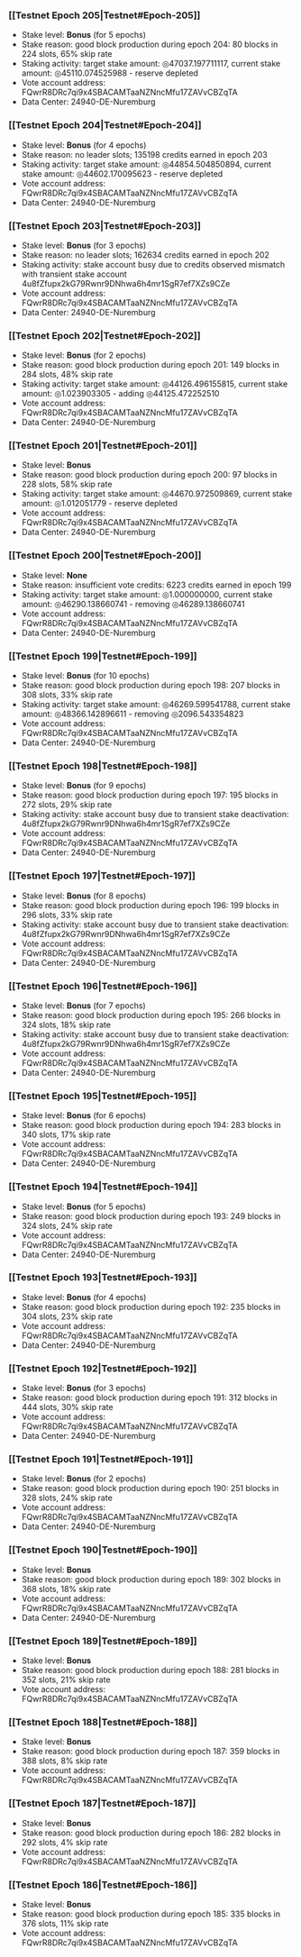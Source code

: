 ### [[Testnet Epoch 205|Testnet#Epoch-205]]
* Stake level: **Bonus** (for 5 epochs)
* Stake reason: good block production during epoch 204: 80 blocks in 224 slots, 65% skip rate
* Staking activity: target stake amount: ◎47037.197711117, current stake amount: ◎45110.074525988 - reserve depleted
* Vote account address: FQwrR8DRc7qi9x4SBACAMTaaNZNncMfu17ZAVvCBZqTA
* Data Center: 24940-DE-Nuremburg
### [[Testnet Epoch 204|Testnet#Epoch-204]]
* Stake level: **Bonus** (for 4 epochs)
* Stake reason: no leader slots; 135198 credits earned in epoch 203
* Staking activity: target stake amount: ◎44854.504850894, current stake amount: ◎44602.170095623 - reserve depleted
* Vote account address: FQwrR8DRc7qi9x4SBACAMTaaNZNncMfu17ZAVvCBZqTA
* Data Center: 24940-DE-Nuremburg
### [[Testnet Epoch 203|Testnet#Epoch-203]]
* Stake level: **Bonus** (for 3 epochs)
* Stake reason: no leader slots; 162634 credits earned in epoch 202
* Staking activity: stake account busy due to credits observed mismatch with transient stake account 4u8fZfupx2kG79Rwnr9DNhwa6h4mr1SgR7ef7XZs9CZe
* Vote account address: FQwrR8DRc7qi9x4SBACAMTaaNZNncMfu17ZAVvCBZqTA
* Data Center: 24940-DE-Nuremburg
### [[Testnet Epoch 202|Testnet#Epoch-202]]
* Stake level: **Bonus** (for 2 epochs)
* Stake reason: good block production during epoch 201: 149 blocks in 284 slots, 48% skip rate
* Staking activity: target stake amount: ◎44126.496155815, current stake amount: ◎1.023903305 - adding ◎44125.472252510
* Vote account address: FQwrR8DRc7qi9x4SBACAMTaaNZNncMfu17ZAVvCBZqTA
* Data Center: 24940-DE-Nuremburg
### [[Testnet Epoch 201|Testnet#Epoch-201]]
* Stake level: **Bonus**
* Stake reason: good block production during epoch 200: 97 blocks in 228 slots, 58% skip rate
* Staking activity: target stake amount: ◎44670.972509869, current stake amount: ◎1.012051779 - reserve depleted
* Vote account address: FQwrR8DRc7qi9x4SBACAMTaaNZNncMfu17ZAVvCBZqTA
* Data Center: 24940-DE-Nuremburg
### [[Testnet Epoch 200|Testnet#Epoch-200]]
* Stake level: **None**
* Stake reason: insufficient vote credits: 6223 credits earned in epoch 199
* Staking activity: target stake amount: ◎1.000000000, current stake amount: ◎46290.138660741 - removing ◎46289.138660741
* Vote account address: FQwrR8DRc7qi9x4SBACAMTaaNZNncMfu17ZAVvCBZqTA
* Data Center: 24940-DE-Nuremburg
### [[Testnet Epoch 199|Testnet#Epoch-199]]
* Stake level: **Bonus** (for 10 epochs)
* Stake reason: good block production during epoch 198: 207 blocks in 308 slots, 33% skip rate
* Staking activity: target stake amount: ◎46269.599541788, current stake amount: ◎48366.142896611 - removing ◎2096.543354823
* Vote account address: FQwrR8DRc7qi9x4SBACAMTaaNZNncMfu17ZAVvCBZqTA
* Data Center: 24940-DE-Nuremburg
### [[Testnet Epoch 198|Testnet#Epoch-198]]
* Stake level: **Bonus** (for 9 epochs)
* Stake reason: good block production during epoch 197: 195 blocks in 272 slots, 29% skip rate
* Staking activity: stake account busy due to transient stake deactivation: 4u8fZfupx2kG79Rwnr9DNhwa6h4mr1SgR7ef7XZs9CZe
* Vote account address: FQwrR8DRc7qi9x4SBACAMTaaNZNncMfu17ZAVvCBZqTA
* Data Center: 24940-DE-Nuremburg
### [[Testnet Epoch 197|Testnet#Epoch-197]]
* Stake level: **Bonus** (for 8 epochs)
* Stake reason: good block production during epoch 196: 199 blocks in 296 slots, 33% skip rate
* Staking activity: stake account busy due to transient stake deactivation: 4u8fZfupx2kG79Rwnr9DNhwa6h4mr1SgR7ef7XZs9CZe
* Vote account address: FQwrR8DRc7qi9x4SBACAMTaaNZNncMfu17ZAVvCBZqTA
* Data Center: 24940-DE-Nuremburg
### [[Testnet Epoch 196|Testnet#Epoch-196]]
* Stake level: **Bonus** (for 7 epochs)
* Stake reason: good block production during epoch 195: 266 blocks in 324 slots, 18% skip rate
* Staking activity: stake account busy due to transient stake deactivation: 4u8fZfupx2kG79Rwnr9DNhwa6h4mr1SgR7ef7XZs9CZe
* Vote account address: FQwrR8DRc7qi9x4SBACAMTaaNZNncMfu17ZAVvCBZqTA
* Data Center: 24940-DE-Nuremburg
### [[Testnet Epoch 195|Testnet#Epoch-195]]
* Stake level: **Bonus** (for 6 epochs)
* Stake reason: good block production during epoch 194: 283 blocks in 340 slots, 17% skip rate
* Vote account address: FQwrR8DRc7qi9x4SBACAMTaaNZNncMfu17ZAVvCBZqTA
* Data Center: 24940-DE-Nuremburg
### [[Testnet Epoch 194|Testnet#Epoch-194]]
* Stake level: **Bonus** (for 5 epochs)
* Stake reason: good block production during epoch 193: 249 blocks in 324 slots, 24% skip rate
* Vote account address: FQwrR8DRc7qi9x4SBACAMTaaNZNncMfu17ZAVvCBZqTA
* Data Center: 24940-DE-Nuremburg
### [[Testnet Epoch 193|Testnet#Epoch-193]]
* Stake level: **Bonus** (for 4 epochs)
* Stake reason: good block production during epoch 192: 235 blocks in 304 slots, 23% skip rate
* Vote account address: FQwrR8DRc7qi9x4SBACAMTaaNZNncMfu17ZAVvCBZqTA
* Data Center: 24940-DE-Nuremburg
### [[Testnet Epoch 192|Testnet#Epoch-192]]
* Stake level: **Bonus** (for 3 epochs)
* Stake reason: good block production during epoch 191: 312 blocks in 444 slots, 30% skip rate
* Vote account address: FQwrR8DRc7qi9x4SBACAMTaaNZNncMfu17ZAVvCBZqTA
* Data Center: 24940-DE-Nuremburg
### [[Testnet Epoch 191|Testnet#Epoch-191]]
* Stake level: **Bonus** (for 2 epochs)
* Stake reason: good block production during epoch 190: 251 blocks in 328 slots, 24% skip rate
* Vote account address: FQwrR8DRc7qi9x4SBACAMTaaNZNncMfu17ZAVvCBZqTA
* Data Center: 24940-DE-Nuremburg
### [[Testnet Epoch 190|Testnet#Epoch-190]]
* Stake level: **Bonus**
* Stake reason: good block production during epoch 189: 302 blocks in 368 slots, 18% skip rate
* Vote account address: FQwrR8DRc7qi9x4SBACAMTaaNZNncMfu17ZAVvCBZqTA
* Data Center: 24940-DE-Nuremburg
### [[Testnet Epoch 189|Testnet#Epoch-189]]
* Stake level: **Bonus**
* Stake reason: good block production during epoch 188: 281 blocks in 352 slots, 21% skip rate
* Vote account address: FQwrR8DRc7qi9x4SBACAMTaaNZNncMfu17ZAVvCBZqTA
### [[Testnet Epoch 188|Testnet#Epoch-188]]
* Stake level: **Bonus**
* Stake reason: good block production during epoch 187: 359 blocks in 388 slots, 8% skip rate
* Vote account address: FQwrR8DRc7qi9x4SBACAMTaaNZNncMfu17ZAVvCBZqTA
### [[Testnet Epoch 187|Testnet#Epoch-187]]
* Stake level: **Bonus**
* Stake reason: good block production during epoch 186: 282 blocks in 292 slots, 4% skip rate
* Vote account address: FQwrR8DRc7qi9x4SBACAMTaaNZNncMfu17ZAVvCBZqTA
### [[Testnet Epoch 186|Testnet#Epoch-186]]
* Stake level: **Bonus**
* Stake reason: good block production during epoch 185: 335 blocks in 376 slots, 11% skip rate
* Vote account address: FQwrR8DRc7qi9x4SBACAMTaaNZNncMfu17ZAVvCBZqTA